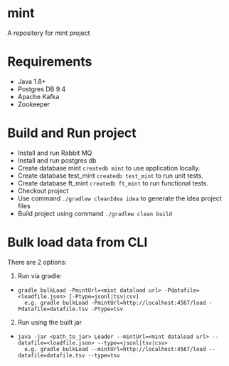 # mint
A repository for mint project

# Requirements

- Java 1.8+
- Postgres DB 9.4
- Apache Kafka
- Zookeeper

# Build and Run project

- Install and run Rabbit MQ
- Install and run postgres db
- Create database mint `createdb mint` to use application locally.
- Create database test_mint `createdb test_mint` to run unit tests.
- Create database ft_mint `createdb ft_mint` to run functional tests.
- Checkout project 
- Use command `./gradlew cleanIdea idea` to generate the idea project files
- Build project using command `./gradlew clean build` 

# Bulk load data from CLI

There are 2 options:

1. Run via gradle:
-     gradle bulkLoad -PmintUrl=<mint dataload url> -Pdatafile=<loadfile.json> [-Ptype=jsonl|tsv|csv]
        e.g. gradle bulkLoad -PmintUrl=http://localhost:4567/load -Pdatafile=datafile.tsv -Ptype=tsv
2. Run using the built jar
-     java -jar <path_to_jar> Loader --mintUrl=<mint dataload url> --datafile=<loadfile.json> --type=<jsonl|tsv|csv>
        e.g. gradle bulkLoad --mintUrl=http://localhost:4567/load --datafile=datafile.tsv --type=tsv
